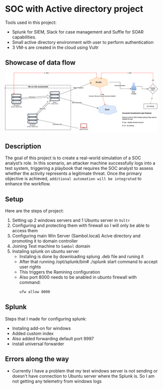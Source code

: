 # SOC with Active directory project

Tools used in this project:
* Splunk for SIEM, Slack for case management and Suffle for SOAR capabilities. 
* Small active directory environment with user to perform authentication
* 3 VM-s are created in the cloud using Vultr

## Showcase of data flow

![SOC-Automation_project_dataflow](https://github.com/SivanS-iT/SOC_projects/blob/main/Images/01-SOC-AD/01-SOC_AD_Dataflow.png?raw=true)


## Description

The goal of this project is to create a real-world simulation of a SOC analyst’s role. In this scenario, an attacker machine successfully logs into a test system, triggering a playbook that requires the SOC analyst to assess whether the activity represents a legitimate threat. 
Once the primary objective is achieved, `additional automation will be integrated` to enhance the workflow.

## Setup

Here are the steps of project:
1. Setting up 2 windows servers and 1 Ubuntu server in `Vultr`
2. Configuring and protecting them with firewall so I will only be able to access them
3. Configuring main Win Server (Sambol.local) Acive directory and promoting it to domain controller
4. Joining Test machine to `Sambol` domain
5. Instaling splunk on ubuntu server
    * Instaling is done by downloading splung .deb file and runing it
    * After that running /opt/splunk/bin# ./splunk start command to accept user rights
    * This triggers the Ramining configuration
    * Also port 8000 needs to be anabled in ubunto firewall with command: 
        ```sh
        ufw allow 8000
        ```



## Splunk

Steps that I made for configuring splunk:

* Instaling add-on for windows
* Added custom index
* Also added forwarding default port 9997
* install universal forwarder


## Errors along the way

* Currently I have a problem that my test windows server is not sending or doesn't have connection to Ubuntu server where the Splunk is. So I am not getting any telemetry from windows logs
